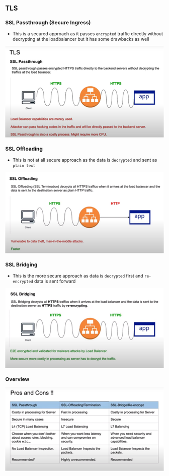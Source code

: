 TLS
----

### SSL Passthrough (Secure Ingress)

* This is a secured approach as it passes `encrypted` traffic directly without decrypting at the loadbalancer but it has some drawbacks as well

![SSL Passthrough](Images/image4.png)

### SSL Offloading

* This is not at all secure approach as the data is `decrypted` and sent as `plain text`

![SSL Offloading](Images/image5.png)

### SSL Bridging

* This is the more secure approach as data is `decrypted` first and `re-encrypted` data is sent forward

![SSL Bridging](Images/image6.png)

### Overview

![Overview TLS](Images/image7.png)